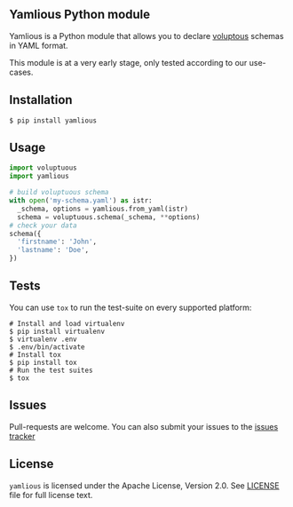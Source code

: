 ## Yamlious Python module

Yamlious is a Python module that allows you to declare
[voluptous](https://github.com/alecthomas/voluptuous) schemas in YAML format.

This module is at a very early stage, only tested according to our use-cases.

## Installation

```shell
$ pip install yamlious
```

## Usage

```python
import voluptuous
import yamlious

# build voluptuous schema
with open('my-schema.yaml') as istr:
  _schema, options = yamlious.from_yaml(istr)
  schema = voluptuous.schema(_schema, **options)
# check your data
schema({
  'firstname': 'John',
  'lastname': 'Doe',
})
```

## Tests

You can use `tox` to run the test-suite on every supported platform:

```shell
# Install and load virtualenv
$ pip install virtualenv
$ virtualenv .env
$ .env/bin/activate
# Install tox
$ pip install tox
# Run the test suites
$ tox
```

## Issues

Pull-requests are welcome. You can also submit your issues to the
[issues tracker](https://github.com/cogniteev/yamlious/issues)

## License

`yamlious` is licensed under the Apache License, Version 2.0.
See [LICENSE](LICENSE) file for full license text.
